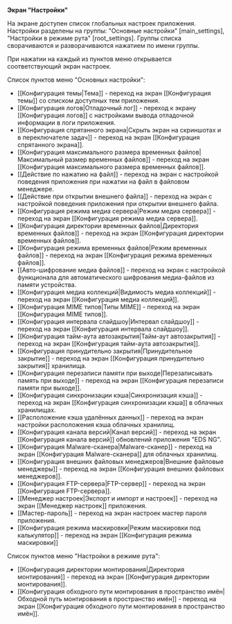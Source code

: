**Экран "Настройки"**

На экране доступен список глобальных настроек приложения.
Настройки разделены на группы: "Основные настройки" [main_settings], "Настройки в режиме рута" [root_settings]. Группы списка сворачиваются и разворачиваются нажатием по имени группы.

При нажатии на каждый из пунктов меню открывается соответствующий экран настроек.

Список пунктов меню "Основных настройки":
* [[Конфигурация темы|Тема]] - переход на экран [[Конфигурация темы]] со списком доступных тем приложения.
* [[Конфигурация логов|Отладочный лог]] - переход к экрану [[Конфигурация логов]] с настройками вывода отладочной информации в логи приложения.
* [[Конфигурация спрятанного экрана|Скрыть экран на скриншотах и в переключателе задач]] - переход на экран [[Конфигурация спрятанного экрана]].
* [[Конфигурация максимального размера временных файлов|Максимальный размер временных файлов]] - переход на экран [[Конфигурация максимального размера временных файлов]].
* [[Действие по нажатию на файл]] - переход на экран c настройкой поведения приложения при нажатии на файл в файловом менеджере.
* [[Действие при открытии внешнего файла]] - переход на экран c настройкой поведения приложения при открытии внешнего файла.
* [[Конфигурация режима медиа сервера|Режим медиа сервера]] - переход на экран [[Конфигурация режима медиа сервера]].
* [[Конфигурация директории временных файлов|Директория временных файлов]] - переход на экран [[Конфигурация директории временных файлов]].
* [[Конфигурация режима временных файлов|Режим временных файлов]] - переход на экран [[Конфигурация режима временных файлов]].
* [[Авто-шифрование медиа файлов]] - переход на экран с настройкой функционала для автоматического шифрования медиа-файлов из памяти устройства.
* [[Конфигурация медиа коллекций|Видимость медиа коллекций]] - переход на экран [[Конфигурация медиа коллекций]].
* [[Конфигурация MIME типов|Типы MIME]] - переход на экран [[Конфигурация MIME типов]].
* [[Конфигурация интервала слайдшоу|Интервал слайдшоу]] - переход на экран [[Конфигурация интервала слайдшоу]].
* [[Конфигурация тайм-аута автозакрытия|Тайм-аут автозакрытия]] - переход на экран [[Конфигурация тайм-аута автозакрытия]].
* [[Конфигурация принудительно закрытия|Принудительное закрытие]] - переход на экран [[Конфигурация принудительно закрытия]] хранилища.
* [[Конфигурация перезаписи памяти при выходе|Перезаписывать память при выходе]] - переход на экран [[Конфигурация перезаписи памяти при выходе]].
* [[Конфигурация синхронизации кэша|Синхронизация кэша]] - переход на экран [[Конфигурация синхронизации кэша]] в облачных хранилищах.
* [[Расположение кэша удалённых данных]] - переход на экран настройки расположения кэша облачных хранилищ.
* [[Конфигурация канала версий|Канал версий]] - переход на экран [[Конфигурация канала версий]] обновлений приложения "EDS NG".
* [[Конфигурация Malware-сканера|Malware-сканер]] - переход на экран [[Конфигурация Malware-сканера]] для облачных хранилищ.
* [[Конфигурация внешних файловых менеджеров|Внешние файловые менеджеры]] - переход на экран [[Конфигурация внешних файловых менеджеров]].
* [[Конфигурация FTP-сервера|FTP-сервер]] - переход на экран [[Конфигурация FTP-сервера]].
* [[Менеджер настроек|Экспорт и импорт и  настроек]] - переход на экран [[Менеджер настроек]] приложения.
* [[Мастер-пароль]] - переход на экран настроек мастер пароля приложения.
* [[Конфигурация режима маскировки|Режим маскировки под калькулятор]] - переход на экран [[Конфигурация режима маскировки]]

Список пунктов меню "Настройки в режиме рута":
* [[Конфигурация директории монтирования|Директория монтирования]] - переход на экран [[Конфигурация директории монтирования]].
* [[Конфигурация обходного пути монтирования в пространство имён|Обходной путь монтирования в пространство имён]] - переход на экран [[Конфигурация обходного пути монтирования в пространство имён]].

